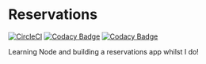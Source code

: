 # Reservations

[![CircleCI](https://circleci.com/gh/samsplan/reservations.svg?style=svg)](https://circleci.com/gh/samsplan/reservations)
[![Codacy Badge](https://api.codacy.com/project/badge/Grade/142c073153a242e6adb432c371b89f2b)](https://www.codacy.com/app/samsplan/reservations?utm_source=github.com&amp;utm_medium=referral&amp;utm_content=samsplan/reservations&amp;utm_campaign=Badge_Grade)
[![Codacy Badge](https://api.codacy.com/project/badge/Coverage/142c073153a242e6adb432c371b89f2b)](https://www.codacy.com/app/samsplan/reservations?utm_source=github.com&utm_medium=referral&utm_content=samsplan/reservations&utm_campaign=Badge_Coverage)

Learning Node and building a reservations app whilst I do!
